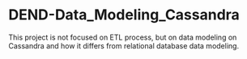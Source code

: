 # DEND-Data_Modeling_Cassandra

This project is not focused on ETL process, but on data modeling
on Cassandra and how it differs from relational database data modeling.
